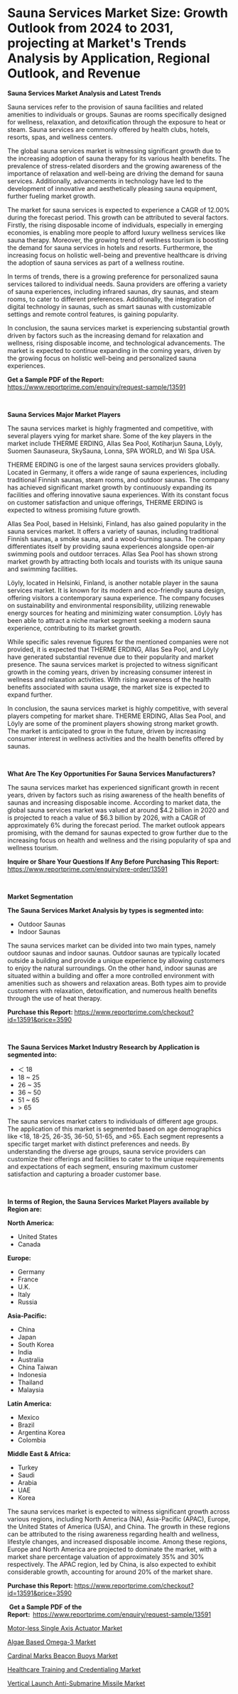 <p><h1>Sauna Services Market Size: Growth Outlook from 2024 to 2031, projecting at Market's Trends Analysis by Application, Regional Outlook, and Revenue</h1></p><p><strong>Sauna Services Market Analysis and Latest Trends</strong></p>
<p><p>Sauna services refer to the provision of sauna facilities and related amenities to individuals or groups. Saunas are rooms specifically designed for wellness, relaxation, and detoxification through the exposure to heat or steam. Sauna services are commonly offered by health clubs, hotels, resorts, spas, and wellness centers.</p><p>The global sauna services market is witnessing significant growth due to the increasing adoption of sauna therapy for its various health benefits. The prevalence of stress-related disorders and the growing awareness of the importance of relaxation and well-being are driving the demand for sauna services. Additionally, advancements in technology have led to the development of innovative and aesthetically pleasing sauna equipment, further fueling market growth.</p><p>The market for sauna services is expected to experience a CAGR of 12.00% during the forecast period. This growth can be attributed to several factors. Firstly, the rising disposable income of individuals, especially in emerging economies, is enabling more people to afford luxury wellness services like sauna therapy. Moreover, the growing trend of wellness tourism is boosting the demand for sauna services in hotels and resorts. Furthermore, the increasing focus on holistic well-being and preventive healthcare is driving the adoption of sauna services as part of a wellness routine.</p><p>In terms of trends, there is a growing preference for personalized sauna services tailored to individual needs. Sauna providers are offering a variety of sauna experiences, including infrared saunas, dry saunas, and steam rooms, to cater to different preferences. Additionally, the integration of digital technology in saunas, such as smart saunas with customizable settings and remote control features, is gaining popularity.</p><p>In conclusion, the sauna services market is experiencing substantial growth driven by factors such as the increasing demand for relaxation and wellness, rising disposable income, and technological advancements. The market is expected to continue expanding in the coming years, driven by the growing focus on holistic well-being and personalized sauna experiences.</p></p>
<p><strong>Get a Sample PDF of the Report:&nbsp;</strong> <a href="https://www.reportprime.com/enquiry/request-sample/13591">https://www.reportprime.com/enquiry/request-sample/13591</a></p>
<p>&nbsp;</p>
<p><strong>Sauna Services Major Market Players</strong></p>
<p><p>The sauna services market is highly fragmented and competitive, with several players vying for market share. Some of the key players in the market include THERME ERDING, Allas Sea Pool, Kotiharjun Sauna, Löyly, Suomen Saunaseura, SkySauna, Lonna, SPA WORLD, and Wi Spa USA.</p><p>THERME ERDING is one of the largest sauna services providers globally. Located in Germany, it offers a wide range of sauna experiences, including traditional Finnish saunas, steam rooms, and outdoor saunas. The company has achieved significant market growth by continuously expanding its facilities and offering innovative sauna experiences. With its constant focus on customer satisfaction and unique offerings, THERME ERDING is expected to witness promising future growth.</p><p>Allas Sea Pool, based in Helsinki, Finland, has also gained popularity in the sauna services market. It offers a variety of saunas, including traditional Finnish saunas, a smoke sauna, and a wood-burning sauna. The company differentiates itself by providing sauna experiences alongside open-air swimming pools and outdoor terraces. Allas Sea Pool has shown strong market growth by attracting both locals and tourists with its unique sauna and swimming facilities.</p><p>Löyly, located in Helsinki, Finland, is another notable player in the sauna services market. It is known for its modern and eco-friendly sauna design, offering visitors a contemporary sauna experience. The company focuses on sustainability and environmental responsibility, utilizing renewable energy sources for heating and minimizing water consumption. Löyly has been able to attract a niche market segment seeking a modern sauna experience, contributing to its market growth.</p><p>While specific sales revenue figures for the mentioned companies were not provided, it is expected that THERME ERDING, Allas Sea Pool, and Löyly have generated substantial revenue due to their popularity and market presence. The sauna services market is projected to witness significant growth in the coming years, driven by increasing consumer interest in wellness and relaxation activities. With rising awareness of the health benefits associated with sauna usage, the market size is expected to expand further.</p><p>In conclusion, the sauna services market is highly competitive, with several players competing for market share. THERME ERDING, Allas Sea Pool, and Löyly are some of the prominent players showing strong market growth. The market is anticipated to grow in the future, driven by increasing consumer interest in wellness activities and the health benefits offered by saunas.</p></p>
<p>&nbsp;</p>
<p><strong>What Are The Key Opportunities For Sauna Services Manufacturers?</strong></p>
<p><p>The sauna services market has experienced significant growth in recent years, driven by factors such as rising awareness of the health benefits of saunas and increasing disposable income. According to market data, the global sauna services market was valued at around $4.2 billion in 2020 and is projected to reach a value of $6.3 billion by 2026, with a CAGR of approximately 6% during the forecast period. The market outlook appears promising, with the demand for saunas expected to grow further due to the increasing focus on health and wellness and the rising popularity of spa and wellness tourism.</p></p>
<p><strong>Inquire or Share Your Questions If Any Before Purchasing This Report:</strong> <a href="https://www.reportprime.com/enquiry/pre-order/13591">https://www.reportprime.com/enquiry/pre-order/13591</a></p>
<p>&nbsp;</p>
<p><strong>Market Segmentation</strong></p>
<p><strong>The Sauna Services Market Analysis by types is segmented into:</strong></p>
<p><ul><li>Outdoor Saunas</li><li>Indoor Saunas</li></ul></p>
<p><p>The sauna services market can be divided into two main types, namely outdoor saunas and indoor saunas. Outdoor saunas are typically located outside a building and provide a unique experience by allowing customers to enjoy the natural surroundings. On the other hand, indoor saunas are situated within a building and offer a more controlled environment with amenities such as showers and relaxation areas. Both types aim to provide customers with relaxation, detoxification, and numerous health benefits through the use of heat therapy.</p></p>
<p><strong>Purchase this Report:&nbsp;</strong><a href="https://www.reportprime.com/checkout?id=13591&price=3590">https://www.reportprime.com/checkout?id=13591&price=3590</a></p>
<p>&nbsp;</p>
<p><strong>The Sauna Services Market Industry Research by Application is segmented into:</strong></p>
<p><ul><li>＜ 18</li><li>18 ~ 25</li><li>26 ~ 35</li><li>36 ~ 50</li><li>51 ~ 65</li><li>> 65</li></ul></p>
<p><p>The sauna services market caters to individuals of different age groups. The application of this market is segmented based on age demographics like <18, 18-25, 26-35, 36-50, 51-65, and >65. Each segment represents a specific target market with distinct preferences and needs. By understanding the diverse age groups, sauna service providers can customize their offerings and facilities to cater to the unique requirements and expectations of each segment, ensuring maximum customer satisfaction and capturing a broader customer base.</p></p>
<p>&nbsp;</p>
<p><strong>In terms of Region, the Sauna Services Market Players available by Region are:</strong></p>
<p>
    <p> <strong> North America: </strong>
        <ul>
            <li>United States</li>
            <li>Canada</li>
        </ul>
        </p> 
    <p> <strong> Europe: </strong>
        <ul>
            <li>Germany</li>
            <li>France</li>
            <li>U.K.</li>
            <li>Italy</li>
            <li>Russia</li>
        </ul>
        </p> 
    <p> <strong> Asia-Pacific: </strong>
        <ul>
            <li>China</li>
            <li>Japan</li>
            <li>South Korea</li>
            <li>India</li>
            <li>Australia</li>
            <li>China Taiwan</li>
            <li>Indonesia</li>
            <li>Thailand</li>
            <li>Malaysia</li>
        </ul>
        </p> 
    <p> <strong> Latin America: </strong>
        <ul>
            <li>Mexico</li>
            <li>Brazil</li>
            <li>Argentina Korea</li>
            <li>Colombia</li>
        </ul>
        </p> 
    <p> <strong> Middle East & Africa: </strong>
        <ul>
            <li>Turkey</li>
            <li>Saudi</li>
            <li>Arabia</li>
            <li>UAE</li>
            <li>Korea</li>
        </ul>
    </p>
    </p>
<p><p>The sauna services market is expected to witness significant growth across various regions, including North America (NA), Asia-Pacific (APAC), Europe, the United States of America (USA), and China. The growth in these regions can be attributed to the rising awareness regarding health and wellness, lifestyle changes, and increased disposable income. Among these regions, Europe and North America are projected to dominate the market, with a market share percentage valuation of approximately 35% and 30% respectively. The APAC region, led by China, is also expected to exhibit considerable growth, accounting for around 20% of the market share.</p></p>
<p><strong>Purchase this Report: </strong><a href="https://www.reportprime.com/checkout?id=13591&price=3590">https://www.reportprime.com/checkout?id=13591&price=3590</a></p>
<p>&nbsp;<strong>Get a Sample PDF of the Report:&nbsp;&nbsp;</strong><a href="https://www.reportprime.com/enquiry/request-sample/13591">https://www.reportprime.com/enquiry/request-sample/13591</a></p>
<p><strong></strong></p>
<p><p><a href="https://www.linkedin.com/pulse/motor-less-single-axis-actuator-market-size-evaluating-its-s7ihc?trackingId=ZKUkbtRFSIy0zv14N7URuw%3D%3D">Motor-less Single Axis Actuator Market</a></p><p><a href="https://www.linkedin.com/pulse/algae-based-omega-3-market-provides-detailed-segmentation-s5yze?trackingId=Qtsnp3c0RQO22vHLXki4aA%3D%3D">Algae Based Omega-3 Market</a></p><p><a href="https://medium.com/@darrensipes2023/cardinal-marks-beacon-buoys-market-trends-and-market-analysis-forecasted-for-period-2023-2030-6970a4f3b6ce">Cardinal Marks Beacon Buoys Market</a></p><p><a href="https://www.linkedin.com/pulse/healthcare-training-credentialing-market-size-2024-2031-94hcc?trackingId=ahat6LIhSoyqz7w45Y6fTw%3D%3D">Healthcare Training and Credentialing Market</a></p><p><a href="https://medium.com/@darrensipes2023/vertical-launch-anti-submarine-missile-market-furnishes-information-on-market-share-market-trends-4cedf632a51b">Vertical Launch Anti-Submarine Missile Market</a></p></p>